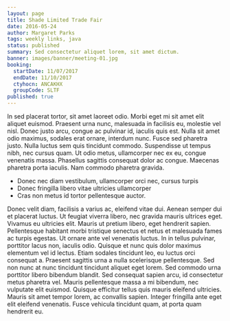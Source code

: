 ```yaml
---
layout: page
title: Shade Limited Trade Fair
date: 2016-05-24
author: Margaret Parks
tags: weekly links, java
status: published
summary: Sed consectetur aliquet lorem, sit amet dictum.
banner: images/banner/meeting-01.jpg
booking:
  startDate: 11/07/2017
  endDate: 11/10/2017
  ctyhocn: ANCAKHX
  groupCode: SLTF
published: true
---
```

In sed placerat tortor, sit amet laoreet odio. Morbi eget mi sit amet elit aliquet euismod. Praesent urna nunc, malesuada in facilisis eu, molestie vel nisl. Donec justo arcu, congue ac pulvinar id, iaculis quis est. Nulla sit amet odio maximus, sodales erat ornare, interdum nunc. Fusce sed pharetra justo. Nulla luctus sem quis tincidunt commodo. Suspendisse ut tempus nibh, nec cursus quam. Ut odio metus, ullamcorper nec ex eu, congue venenatis massa. Phasellus sagittis consequat dolor ac congue. Maecenas pharetra porta iaculis. Nam commodo pharetra gravida.

* Donec nec diam vestibulum, ullamcorper orci nec, cursus turpis
* Donec fringilla libero vitae ultricies ullamcorper
* Cras non metus id tortor pellentesque auctor.

Donec velit diam, facilisis a varius ac, eleifend vitae dui. Aenean semper dui et placerat luctus. Ut feugiat viverra libero, nec gravida mauris ultrices eget. Vivamus eu ultricies elit. Mauris ut pretium libero, eget hendrerit sapien. Pellentesque habitant morbi tristique senectus et netus et malesuada fames ac turpis egestas. Ut ornare ante vel venenatis luctus.
In in tellus pulvinar, porttitor lacus non, iaculis odio. Quisque et nunc quis dolor maximus elementum vel id lectus. Etiam sodales tincidunt leo, eu luctus orci consequat a. Praesent sagittis urna a nulla scelerisque pellentesque. Sed non nunc at nunc tincidunt tincidunt aliquet eget lorem. Sed commodo urna porttitor libero bibendum blandit. Sed consequat sapien arcu, id consectetur metus pharetra vel. Mauris pellentesque massa a mi bibendum, nec vulputate elit euismod. Quisque efficitur tellus quis mauris eleifend ultricies. Mauris sit amet tempor lorem, ac convallis sapien. Integer fringilla ante eget elit eleifend venenatis. Fusce vehicula tincidunt quam, at porta quam hendrerit eu.
